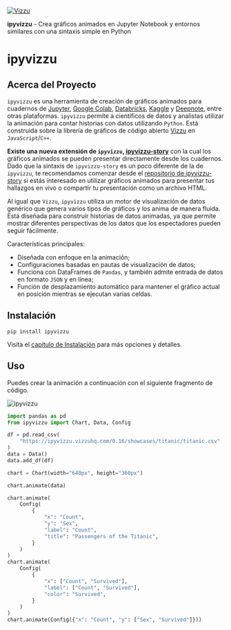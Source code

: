 [](https://github.com/vizzuhq/ipyvizzu/edit/main/README.md "Editar esta página")

[![Vizzu](https://lib.vizzuhq.com/0.8/readme/infinite-60.gif)](./)

**ipyvizzu** - Crea gráficos animados en Jupyter Notebook y entornos similares con una sintaxis simple en Python


ipyvizzu
========

Acerca del Proyecto
-------------------

`ipyvizzu` es una herramienta de creación de gráficos animados para cuadernos de [Jupyter](https://jupyter.org), [Google Colab](https://colab.research.google.com), [Databricks](https://docs.databricks.com/notebooks), [Kaggle](https://www.kaggle.com/code) y [Deepnote](https://deepnote.com), entre otras plataformas. `ipyvizzu` permite a científicos de datos y analistas utilizar la animación para contar historias con datos utilizando `Python`. Está construida sobre la librería de gráficos de código abierto [Vizzu](https://github.com/vizzuhq/vizzu-lib) en `JavaScript`/`C++`.

**Existe una nueva extensión de `ipyvizzu`, [ipyvizzu-story](https://vizzuhq.github.io/ipyvizzu-story/)** con la cual los gráficos animados se pueden presentar directamente desde los cuadernos. Dado que la sintaxis de `ipyvizzu-story` es un poco diferente de la de `ipyvizzu`, te recomendamos comenzar desde el [repositorio de ipyvizzu-story](https://github.com/vizzuhq/ipyvizzu-story) si estás interesado en utilizar gráficos animados para presentar tus hallazgos en vivo o compartir tu presentación como un archivo HTML.

Al igual que `Vizzu`, `ipyvizzu` utiliza un motor de visualización de datos genérico que genera varios tipos de gráficos y los anima de manera fluida. Está diseñada para construir historias de datos animadas, ya que permite mostrar diferentes perspectivas de los datos que los espectadores pueden seguir fácilmente.

Características principales:

*   Diseñada con enfoque en la animación;
*   Configuraciones basadas en pautas de visualización de datos;
*   Funciona con DataFrames de `Pandas`, y también admite entrada de datos en formato `JSON` y en línea;
*   Función de desplazamiento automático para mantener el gráfico actual en posición mientras se ejecutan varias celdas.

Instalación
-----------

`pip install ipyvizzu`

Visita el [capítulo de Instalación](./installation.md) para más opciones y detalles.

Uso
---

Puedes crear la animación a continuación con el siguiente fragmento de código.

![ipyvizzu](https://ipyvizzu.vizzuhq.com/latest/assets/ipyvizzu-promo.gif)

```python
import pandas as pd
from ipyvizzu import Chart, Data, Config

df = pd.read_csv(
    "https://ipyvizzu.vizzuhq.com/0.16/showcases/titanic/titanic.csv"
)
data = Data()
data.add_df(df)

chart = Chart(width="640px", height="360px")

chart.animate(data)

chart.animate(
    Config(
        {
            "x": "Count",
            "y": "Sex",
            "label": "Count",
            "title": "Passengers of the Titanic",
        }
    )
)
chart.animate(
    Config(
        {
            "x": ["Count", "Survived"],
            "label": ["Count", "Survived"],
            "color": "Survived",
        }
    )
)
chart.animate(Config({"x": "Count", "y": ["Sex", "Survived"]}))
```



